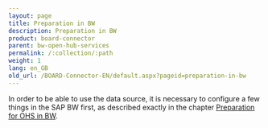 ```yaml
---
layout: page
title: Preparation in BW
description: Preparation in BW
product: board-connector
parent: bw-open-hub-services
permalink: /:collection/:path
weight: 1
lang: en_GB
old_url: /BOARD-Connector-EN/default.aspx?pageid=preparation-in-bw
---
```


In order to be able to use the data source, it is necessary to configure a few things in the SAP BW first, as described exactly in the chapter [Preparation for OHS in BW](../sap-customizing/preparation-for-ohs-in-bw).